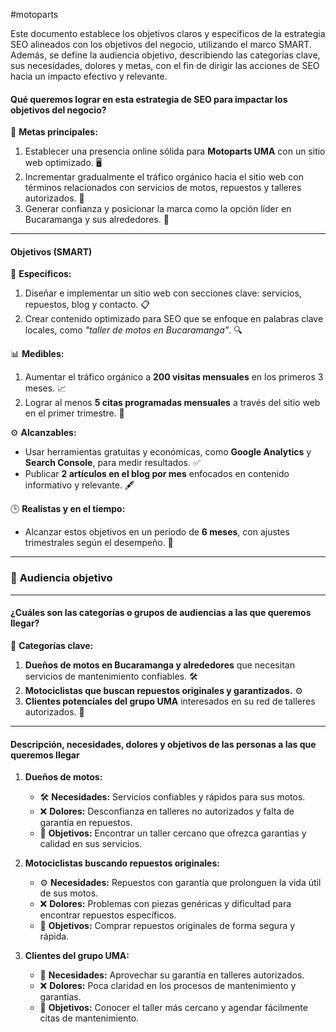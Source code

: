#motoparts 

Este documento establece los objetivos claros y específicos de la estrategia SEO alineados con los objetivos del negocio, utilizando el marco SMART. Además, se define la audiencia objetivo, describiendo las categorías clave, sus necesidades, dolores y metas, con el fin de dirigir las acciones de SEO hacia un impacto efectivo y relevante.

#### **Qué queremos lograr en esta estrategia de SEO para impactar los objetivos del negocio?**

🌟 **Metas principales:**

1. Establecer una presencia online sólida para **Motoparts UMA** con un sitio web optimizado. 🖥️
2. Incrementar gradualmente el tráfico orgánico hacia el sitio web con términos relacionados con servicios de motos, repuestos y talleres autorizados. 🚦
3. Generar confianza y posicionar la marca como la opción líder en Bucaramanga y sus alrededores. 📍

---

#### **Objetivos (SMART)**

🎯 **Específicos:**

1. Diseñar e implementar un sitio web con secciones clave: servicios, repuestos, blog y contacto. 📋
2. Crear contenido optimizado para SEO que se enfoque en palabras clave locales, como _"taller de motos en Bucaramanga"_. 🔍

📊 **Medibles:**

1. Aumentar el tráfico orgánico a **200 visitas mensuales** en los primeros 3 meses. 📈
2. Lograr al menos **5 citas programadas mensuales** a través del sitio web en el primer trimestre. 📅

⚙️ **Alcanzables:**

- Usar herramientas gratuitas y económicas, como **Google Analytics** y **Search Console**, para medir resultados. ✅
- Publicar **2 artículos en el blog por mes** enfocados en contenido informativo y relevante. 🖋️

🕒 **Realistas y en el tiempo:**

- Alcanzar estos objetivos en un periodo de **6 meses**, con ajustes trimestrales según el desempeño. 📆

---

### 🙆 **Audiencia objetivo**

---

#### **¿Cuáles son las categorías o grupos de audiencias a las que queremos llegar?**

👥 **Categorías clave:**

1. **Dueños de motos en Bucaramanga y alrededores** que necesitan servicios de mantenimiento confiables. 🛠️
2. **Motociclistas que buscan repuestos originales y garantizados.** ⚙️
3. **Clientes potenciales del grupo UMA** interesados en su red de talleres autorizados. 🔧

---

#### **Descripción, necesidades, dolores y objetivos de las personas a las que queremos llegar**

1. **Dueños de motos:**
    
    - 🛠️ **Necesidades:** Servicios confiables y rápidos para sus motos.
    - ❌ **Dolores:** Desconfianza en talleres no autorizados y falta de garantía en repuestos.
    - 🎯 **Objetivos:** Encontrar un taller cercano que ofrezca garantías y calidad en sus servicios.
2. **Motociclistas buscando repuestos originales:**
    
    - ⚙️ **Necesidades:** Repuestos con garantía que prolonguen la vida útil de sus motos.
    - ❌ **Dolores:** Problemas con piezas genéricas y dificultad para encontrar repuestos específicos.
    - 🎯 **Objetivos:** Comprar repuestos originales de forma segura y rápida.
3. **Clientes del grupo UMA:**
    
    - 🔧 **Necesidades:** Aprovechar su garantía en talleres autorizados.
    - ❌ **Dolores:** Poca claridad en los procesos de mantenimiento y garantías.
    - 🎯 **Objetivos:** Conocer el taller más cercano y agendar fácilmente citas de mantenimiento.